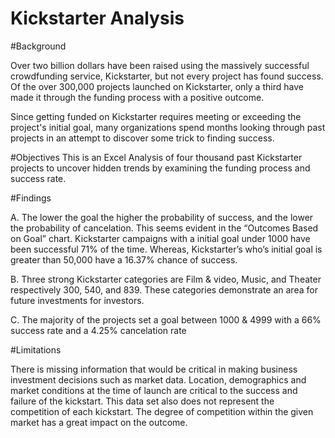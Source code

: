 # Kickstarter Analysis

#Background

Over two billion dollars have been raised using the massively successful crowdfunding service, Kickstarter, but not every project has found success. Of the over 300,000 projects launched on Kickstarter, only a third have made it through the funding process with a positive outcome.

Since getting funded on Kickstarter requires meeting or exceeding the project's initial goal, many organizations spend months looking through past projects in an attempt to discover some trick to finding success.

#Objectives
This is an Excel Analysis of four thousand past Kickstarter projects to uncover hidden trends by examining the funding process and success rate.

#Findings 

A. The lower the goal the higher the probability of success, and the lower the probability of cancelation. This seems evident in the “Outcomes Based on Goal” chart. Kickstarter campaigns with a initial goal under 1000 have been successful 71% of the time. Whereas, Kickstarter’s who’s initial goal is greater than 50,000 have a 16.37% chance of success. 

B. Three strong Kickstarter categories are Film & video, Music, and Theater respectively 300, 540, and 839. These categories demonstrate an area for future investments for investors.

C. The majority of the projects set a goal between 1000 & 4999 with a  66% success rate and a 4.25% cancelation rate

#Limitations

There is missing information that would be critical in making business investment decisions such as market data. Location, demographics and market conditions at the time of launch are critical to the success and failure of the kickstart. This data set also does not represent the competition of each kickstart. The degree of competition within the given market has a great impact on the outcome. 


